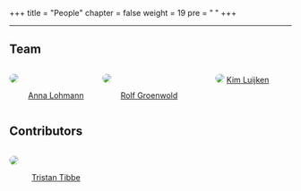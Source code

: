 +++
title = "People"
chapter = false
weight = 19
pre = "<b> </b>"
+++

<style>
img {
  border-radius: 50%;
}

.column {
  float: left;
  width: 33%;
}

/* Clear floats after the columns */
.row:after {
  content: "";
  display: table;
  clear: both;
}

.caption {
    text-align: center;
}
</style>



___


## Team
<div class="row">
  <div class="column">



![](/img/anna.jpg?width=170px)
<div style="text-align: center;">

[Anna Lohmann](https://annloh.github.io)
</div>
</div>	
<div class="column">

![](/img/rolf.jpg?width=170px)
<div style="text-align: center;">

[Rolf Groenwold](https://www.lumc.nl/org/klinische-epidemiologie/medewerkers/1619301?setlanguage=English&setcountry=en)
	</div>
</div>
<div class="column">

<div style="text-align: center;">

![](/img/kim.jpg?width=170px)
[Kim Luijken](https://www.lumc.nl/org/klinische-epidemiologie/medewerkers/Kim?setlanguage=English&setcountry=en)
 </div>
 </div>

</div>


## Contributors
<div class="row">
  <div class="column">



![](/img/tristan.jpg?width=170px)
<div style="text-align: center;">

[Tristan Tibbe](https://www.akmontoya.com/qrclab)
</div>
</div>	

</div>
&nbsp;
